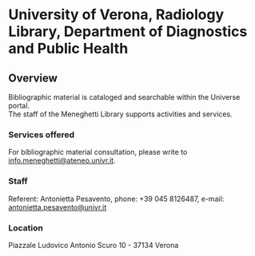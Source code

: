 # University of Verona, Radiology Library, Department of Diagnostics and Public Health

## Overview
Bibliographic material is cataloged and searchable within the Universe portal.  
The staff of the Meneghetti Library supports activities and services.  

### Services offered  
For bibliographic material consultation, please write to info.meneghetti@ateneo.univr.it.  

### Staff
Referent: Antonietta Pesavento, phone: +39 045 8126487, e-mail: antonietta.pesavento@univr.it

### Location
Piazzale Ludovico Antonio Scuro 10 - 37134 Verona